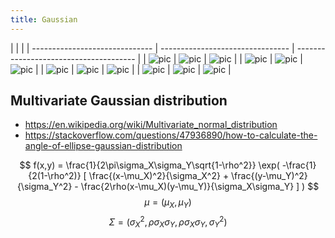 ```yaml
---
title: Gaussian
---
```


|                                |                                  |
| ------------------------------ | -------------------------------- | -------------------------------------- |
| ![pic](img0/gaussian_10db.png) | ![pic](img0/gaussian_10db_g.png) | ![pic](img0/gaussian_10db_compare.png) |
| ![pic](img1/gaussian_10db.png) | ![pic](img1/gaussian_10db_g.png) | ![pic](img1/gaussian_10db_compare.png) |
| ![pic](img2/gaussian_10db.png) | ![pic](img2/gaussian_10db_g.png) | ![pic](img2/gaussian_10db_compare.png) |
| ![pic](img3/gaussian_10db.png) | ![pic](img3/gaussian_10db_g.png) | ![pic](img3/gaussian_10db_compare.png) |

## Multivariate Gaussian distribution

- <https://en.wikipedia.org/wiki/Multivariate_normal_distribution>
- <https://stackoverflow.com/questions/47936890/how-to-calculate-the-angle-of-ellipse-gaussian-distribution>

$$ f(x,y) = \frac{1}{2\pi\sigma_X\sigma_Y\sqrt{1-\rho^2}} \exp( -\frac{1}{2(1-\rho^2)} [ \frac{(x-\mu_X)^2}{\sigma_X^2} + \frac{(y-\mu_Y)^2}{\sigma_Y^2} - \frac{2\rho(x-\mu_X)(y-\mu_Y)}{\sigma_X\sigma_Y} ] ) $$
$$ \mu = (\mu_X, \mu_Y)$$
$$ \Sigma = (\sigma_X^2, \rho\sigma_X\sigma_Y, \rho\sigma_X\sigma_Y, \sigma_Y^2)$$
